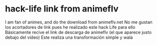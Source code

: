 # hack-life link from animeflv

I am fan of animes, and do the download from animeflv.net
No me gustan los acortadores de link pues he realizado este hack Life para ello
Básicamente recive el link de descarga de animeflv (el que aparece justo debajo del vídeo)
Este realiza una transformación simple y wala
